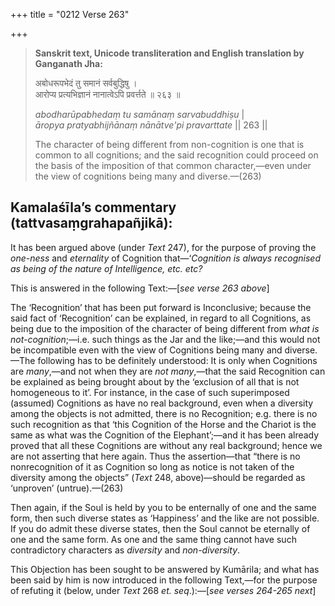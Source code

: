 +++
title = "0212 Verse 263"

+++
> **Sanskrit text, Unicode transliteration and English translation by Ganganath Jha:** 
>
> अबोधरूपभेदं तु समानं सर्वबुद्धिषु ।  
> आरोप्य प्रत्यभिज्ञानं नानात्वेऽपि प्रवर्त्तते ॥ २६३ ॥ 
>
> *abodharūpabhedaṃ tu samānaṃ sarvabuddhiṣu* \|  
> *āropya pratyabhijñānaṃ nānātve'pi pravarttate* \|\| 263 \|\| 
>
> The character of being different from non-cognition is one that is common to all cognitions; and the said recognition could proceed on the basis of the imposition of that common character,—even under the view of cognitions being many and diverse.—(263)



## Kamalaśīla’s commentary (tattvasaṃgrahapañjikā):

It has been argued above (under *Text* 247), for the purpose of proving the *one-ness* and *eternality* of Cognition that—‘*Cognition is always recognised as being of the nature of Intelligence, etc. etc?*

This is answered in the following Text:—[*see verse 263 above*]

The ‘Recognition’ that has been put forward is Inconclusive; because the said fact of ‘Recognition’ can be explained, in regard to all Cognitions, as being due to the imposition of the character of being different from *what is not-cognition*;—i.e. such things as the Jar and the like;—and this would not be incompatible even with the view of Cognitions being many and diverse.—The following has to be definitely understood: It is only when Cognitions are *many*,—and not when they are *not many*,—that the said Recognition can be explained as being brought about by the ‘exclusion of all that is not homogeneous to it’. For instance, in the case of such superimposed (assumed) Cognitions as have no real background, even when a diversity among the objects is not admitted, there is no Recognition; e.g. there is no such recognition as that ‘this Cognition of the Horse and the Chariot is the same as what was the Cognition of the Elephant’;—and it has been already proved that all these Cognitions are without any real background; hence we are not asserting that here again. Thus the assertion—that “there is no nonrecognition of it as Cognition so long as notice is not taken of the diversity among the objects” (*Text* 248, above)—should be regarded as ‘unproven’ (untrue).—(263)

Then again, if the Soul is held by you to be enternally of one and the same form, then such diverse states as ‘Happiness’ and the like are not possible. If you do admit these diverse states, then the Soul cannot be eternally of one and the same form. As one and the same thing cannot have such contradictory characters as *diversity* and *non-diversity*.

This Objection has been sought to be answered by Kumārila; and what has been said by him is now introduced in the following Text,—for the purpose of refuting it (below, under *Text* 268 *et. seq*.):—[*see verses 264-265 next*]


